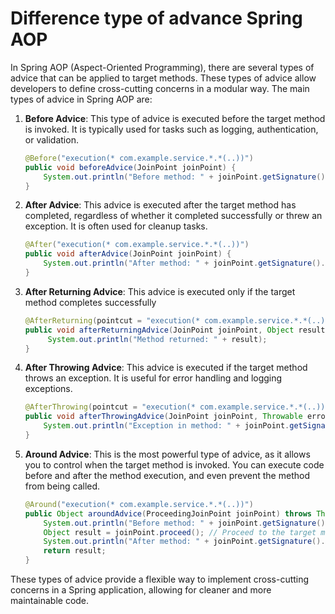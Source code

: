 # Difference type of advance Spring AOP
In Spring AOP (Aspect-Oriented Programming), there are several types of advice that can be applied to target methods. These types of advice allow developers to define cross-cutting concerns in a modular way. The main types of advice in Spring AOP are:
1. **Before Advice**: This type of advice is executed before the target method is invoked. It is typically used for tasks such as logging, authentication, or validation.
   ```java
   @Before("execution(* com.example.service.*.*(..))")
   public void beforeAdvice(JoinPoint joinPoint) {
       System.out.println("Before method: " + joinPoint.getSignature().getName());
   }
   ```
2. **After Advice**: This advice is executed after the target method has completed, regardless of whether it completed successfully or threw an exception. It is often used for cleanup tasks.
   ```java
   @After("execution(* com.example.service.*.*(..))")
   public void afterAdvice(JoinPoint joinPoint) {
       System.out.println("After method: " + joinPoint.getSignature().getName());
   }
   ```
3. **After Returning Advice**: This advice is executed only if the target method completes successfully

    ```java
    @AfterReturning(pointcut = "execution(* com.example.service.*.*(..))", returning = "result")
    public void afterReturningAdvice(JoinPoint joinPoint, Object result) {
         System.out.println("Method returned: " + result);
    }
    ```
   
4. **After Throwing Advice**: This advice is executed if the target method throws an exception. It is useful for error handling and logging exceptions.
   ```java
   @AfterThrowing(pointcut = "execution(* com.example.service.*.*(..))", throwing = "error")
   public void afterThrowingAdvice(JoinPoint joinPoint, Throwable error) {
       System.out.println("Exception in method: " + joinPoint.getSignature().getName() + " with message: " + error.getMessage());
   }
   ```
5. **Around Advice**: This is the most powerful type of advice, as it allows you to control when the target method is invoked. You can execute code before and after the method execution, and even prevent the method from being called.
   ```java
   @Around("execution(* com.example.service.*.*(..))")
   public Object aroundAdvice(ProceedingJoinPoint joinPoint) throws Throwable {
       System.out.println("Before method: " + joinPoint.getSignature().getName());
       Object result = joinPoint.proceed(); // Proceed to the target method
       System.out.println("After method: " + joinPoint.getSignature().getName());
       return result;
   }
   ```
These types of advice provide a flexible way to implement cross-cutting concerns in a Spring application, allowing for cleaner and more maintainable code.
